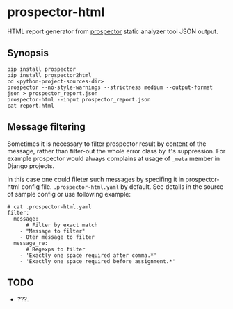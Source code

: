 # prospector-html
HTML report generator from [prospector](https://blog.landscape.io/prospector-python-static-analysis-for-humans.html) static analyzer tool JSON output.


## Synopsis
    pip install prospector
    pip install prospector2html
    cd <python-project-sources-dir>
    prospector --no-style-warnings --strictness medium --output-format json > prospector_report.json
    prospector-html --input prospector_report.json
    cat report.html
    
## Message filtering
 Sometimes it is necessary to filter prospector result by content of the message, 
rather than filter-out the whole error class by it's suppression.
For example prospector would always complains at usage of `_meta` member in Django projects.

 In this case one could fileter such messages by specifing it in prospector-html config file.
`.prospector-html.yaml` by default. See details in the source of sample config or use following example:

    # cat .prospector-html.yaml
    filter:
      message:
          # Filter by exact match
        - "Message to filter"
        - Oter message to filter
      message_re:
          # Regexps to filter
        - 'Exactly one space required after comma.*'
        - 'Exactly one space required before assignment.*'


## TODO
  - ???.
